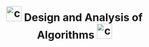 <strong align="center">
  <h1>
  <img src="https://cdn.jsdelivr.net/gh/devicons/devicon/icons/c/c-original.svg" height="40" alt="c logo"  />
  Design and Analysis of Algorithms
  <img src="https://cdn.jsdelivr.net/gh/devicons/devicon/icons/c/c-original.svg" height="40" alt="c logo"  />
  </h1>
</strong>
